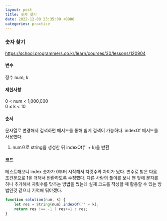 ```yaml
---
layout: post
title: 숫자 찾기
date: 2022-12-08 23:35:00 +0900
categories: practice
---
```

### 숫자 찾기    
https://school.programmers.co.kr/learn/courses/30/lessons/120904    
    
#### 변수    
정수 num, k    
    
#### 제한사항    
0 < num < 1,000,000    
0 ≤ k < 10    
    
#### 순서    
문자열로 변경해서 검색하면 메서드를 통해 쉽게 검색이 가능하다. indexOf 메서드를 사용했다.    
1. num으로 string을 생성한 뒤 indexOf('' + k)을 반환    
    
#### 코드    
테스트해보니 index 숫자가 0부터 시작해서 자릿수와 차이가 났다. 변수로 받은 다음 조건문으로 1을 더해서 반환하도록 수정했다. 다른 사람의 풀이를 보니 맨 앞에 문자를 하나 추가해서 자릿수를 맞추는 방법을 썼는데 실제 코드를 작성할 때 활용할 수 있는 방법인것 같으니 기억해 둬야겠다.    
```JavaScript
function solution(num, k) {
    let res = String(num).indexOf('' + k);
    return res !== -1 ? res+=1 : res;
}
```